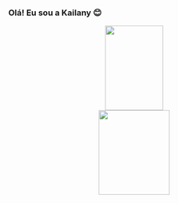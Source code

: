 ### Olá! Eu sou a Kailany 😊

  <div align="center">
    <img height="170em" width="48%" src="https://github-readme-stats.vercel.app/api?username=kailanyas&show_icons=true&theme=gotham&include_all_commits=true&count_private=true"/>  
    <img height="170em" width="53%" src="https://github-readme-stats.vercel.app/api/top-langs/?username=kailanyas&layout=compact&theme=gotham"/>
  </div>
